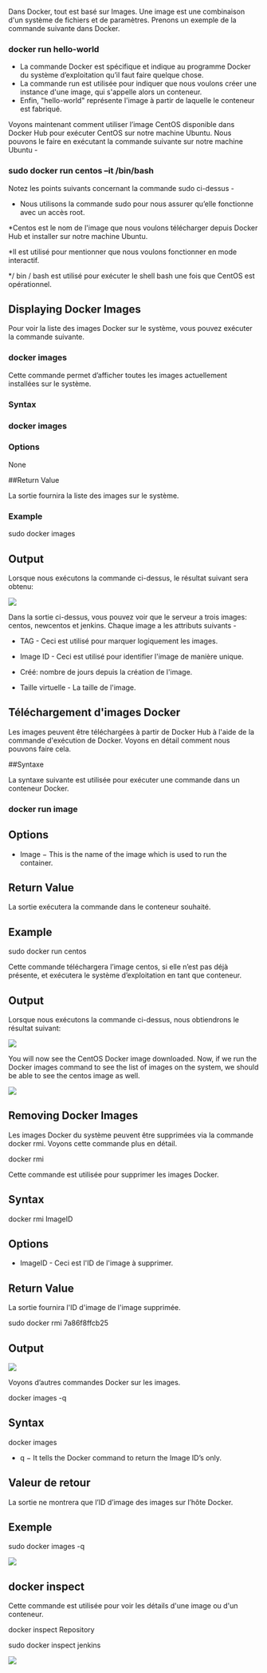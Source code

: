 Dans Docker, tout est basé sur Images. Une image est une combinaison d'un système de fichiers et de paramètres. Prenons un exemple de la commande suivante dans Docker.

### docker run hello-world 

* La commande Docker est spécifique et indique au programme Docker du système d’exploitation qu’il faut faire quelque chose.
* La commande run est utilisée pour indiquer que nous voulons créer une instance d'une image, qui s'appelle alors un conteneur.
* Enfin, "hello-world" représente l'image à partir de laquelle le conteneur est fabriqué. 

Voyons maintenant comment utiliser l’image CentOS disponible dans Docker Hub pour exécuter CentOS sur notre machine Ubuntu. Nous pouvons le faire en exécutant la commande suivante sur notre machine Ubuntu -

### sudo docker run centos –it /bin/bash

Notez les points suivants concernant la commande sudo ci-dessus -

* Nous utilisons la commande sudo pour nous assurer qu’elle fonctionne avec un accès root.

*Centos est le nom de l'image que nous voulons télécharger depuis Docker Hub et installer sur notre machine Ubuntu.

*Il est utilisé pour mentionner que nous voulons fonctionner en mode interactif.

*/ bin / bash est utilisé pour exécuter le shell bash une fois que CentOS est opérationnel.

## Displaying Docker Images

Pour voir la liste des images Docker sur le système, vous pouvez exécuter la commande suivante.

### docker images

Cette commande permet d’afficher toutes les images actuellement installées sur le système.

### Syntax

### docker images 

### Options

None

##Return Value

La sortie fournira la liste des images sur le système.

### Example

sudo docker images

## Output

Lorsque nous exécutons la commande ci-dessus, le résultat suivant sera obtenu:

![](1.jpg)

Dans la sortie ci-dessus, vous pouvez voir que le serveur a trois images: centos, newcentos et jenkins. Chaque image a les attributs suivants -

* TAG - Ceci est utilisé pour marquer logiquement les images.

* Image ID - Ceci est utilisé pour identifier l'image de manière unique.

* Créé: nombre de jours depuis la création de l'image.

* Taille virtuelle - La taille de l'image.

## Téléchargement d'images Docker

Les images peuvent être téléchargées à partir de Docker Hub à l'aide de la commande d'exécution de Docker. Voyons en détail comment nous pouvons faire cela.

##Syntaxe

La syntaxe suivante est utilisée pour exécuter une commande dans un conteneur Docker.

### docker run image 

## Options

* Image − This is the name of the image which is used to run the container.

## Return Value
La sortie exécutera la commande dans le conteneur souhaité.

## Example

sudo docker run centos

Cette commande téléchargera l’image centos, si elle n’est pas déjà présente, et exécutera le système d’exploitation en tant que conteneur.

## Output

Lorsque nous exécutons la commande ci-dessus, nous obtiendrons le résultat suivant:

![](2.jpg)

You will now see the CentOS Docker image downloaded. Now, if we run the Docker images command to see the list of images on the system, we should be able to see the centos image as well.

![](3.jpg)

## Removing Docker Images

Les images Docker du système peuvent être supprimées via la commande docker rmi. Voyons cette commande plus en détail.

docker rmi

Cette commande est utilisée pour supprimer les images Docker.

## Syntax

docker rmi ImageID

## Options

* ImageID - Ceci est l'ID de l'image à supprimer.

## Return Value

La sortie fournira l'ID d'image de l'image supprimée.

sudo docker rmi 7a86f8ffcb25 

## Output

![](4.jpg)

Voyons d’autres commandes Docker sur les images.

docker images -q

## Syntax

docker images 

* q − It tells the Docker command to return the Image ID’s only.

## Valeur de retour

La sortie ne montrera que l’ID d’image des images sur l’hôte Docker.

## Exemple

sudo docker images -q 

![](5.jpg)

## docker inspect

Cette commande est utilisée pour voir les détails d'une image ou d'un conteneur.

docker inspect Repository 

sudo docker inspect jenkins 

![](6.jpg)

